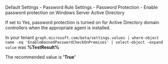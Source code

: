 Default Settings - Password Rule Settings - Password Protection - Enable password protection on Windows Server Active Directory

If set to Yes, password protection is turned on for Active Directory domain controllers when the appropriate agent is installed.

<!--- Results --->

In your tenant `graph.microsoft.com/beta/settings.values | where-object name -eq 'EnableBannedPasswordCheckOnPremises' | select-object -expand value` was **%TestResult%**

The recommended value is **'True'**

